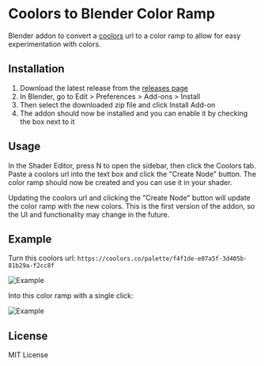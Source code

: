 # Coolors to Blender Color Ramp

Blender addon to convert a [coolors](https://coolors.co/palettes/trending) url to a color ramp to allow for easy experimentation with colors.

## Installation

1. Download the latest release from the [releases page](https://github.com/Kalmarv/blender-coolors-addon/releases)
2. In Blender, go to Edit > Preferences > Add-ons > Install
3. Then select the downloaded zip file and click Install Add-on
4. The addon should now be installed and you can enable it by checking the box next to it

## Usage

In the Shader Editor, press N to open the sidebar, then click the Coolors tab. Paste a coolors url into the text box and click the "Create Node" button. The color ramp should now be created and you can use it in your shader.

Updating the coolors url and clicking the "Create Node" button will update the color ramp with the new colors. This is the first version of the addon, so the UI and functionality may change in the future.

## Example

Turn this coolors url: `https://coolors.co/palette/f4f1de-e07a5f-3d405b-81b29a-f2cc8f`

![Example](https://i.imgur.com/bpmqrb4.png)

Into this color ramp with a single click:

![Example](https://i.imgur.com/NXwJiYw.png)

## License

MIT License
